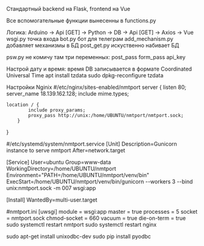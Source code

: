 Стандартный backend на  Flask, frontend на Vue 

Все вспомогательные функции вынесенны в functions.py

Логика: Arduino -> Api [GET] -> Python -> DB -> Api [GET] -> Axios -> Vue  
wsgi.py точка входа
bot.py бот для телеграм
add_mechanism.py добавляет механизмы в БД
post_get.py искуственно набивает БД

psw.py не комичу там три переменных:
    post_pass
    form_pass
    api_key

Настрой дату и время: 
время DB записывается в формате Coordinated Universal Time 
apt install tzdata 
sudo dpkg-reconfigure tzdata

Настройки Nginix
#/etc/nginx/sites-enabled/nmtport
server {
    listen 80;
    server_name 18.139.162.128;
    include mime.types;

    location / {
            include proxy_params;
            proxy_pass http://unix:/home/UBUNTU/nmtport/nmtport.sock;
        }
}

#/etc/systemd/system/nmtport.service
[Unit]
Description=Gunicorn instance to serve nmtport
After=network.target

[Service]
User=ubuntu
Group=www-data
WorkingDirectory=/home/UBUNTU/nmtport
Environment="PATH=/home/UBUNTU/nmtport/venv/bin"
ExecStart=/home/UBUNTU/nmtport/venv/bin/gunicorn --workers 3 --bind unix:nmtport.sock -m 007 wsgi:app

[Install]
WantedBy=multi-user.target



#nmtport.ini
[uwsgi]
module = wsgi:app
master = true
processes = 5
socket = nmtport.sock
chmod-socket = 660
vacuum = true
die-on-term = true
sudo systemctl restart nmtport
sudo systemctl restart nginx

sudo apt-get install unixodbc-dev
sudo pip install pyodbc
